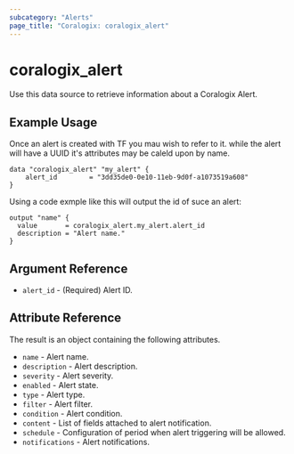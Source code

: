 ```yaml
---
subcategory: "Alerts"
page_title: "Coralogix: coralogix_alert"
---
```


# coralogix_alert

Use this data source to retrieve information about a Coralogix Alert.

## Example Usage
Once an alert is created with TF you mau wish to refer to it.
while the alert will have a UUID it's attributes may be caleld upon by name.
```hcl
data "coralogix_alert" "my_alert" {
    alert_id        = "3dd35de0-0e10-11eb-9d0f-a1073519a608"
}
```

Using a code exmple like this will output the id of suce an alert:
```hcl
output "name" {
  value       = coralogix_alert.my_alert.alert_id
  description = "Alert name."
}
```

## Argument Reference

* `alert_id` - (Required) Alert ID.

## Attribute Reference
The result is an object containing the following attributes.
* `name` - Alert name.
* `description` - Alert description.
* `severity` - Alert severity.
* `enabled` - Alert state.
* `type` - Alert type.
* `filter` - Alert filter.
* `condition` - Alert condition.
* `content` - List of fields attached to alert notification.
* `schedule` - Configuration of period when alert triggering will be allowed.
* `notifications` - Alert notifications.